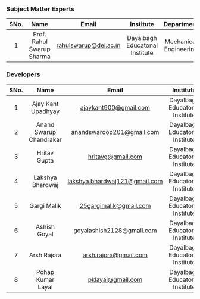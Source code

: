 ### Subject Matter Experts
| SNo. | Name | Email | Institute | Department |
| :---: | :---: | :---: | :---: | :---: |
| 1 | Prof. Rahul Swarup Sharma | rahulswarup@dei.ac.in | Dayalbagh Educatonal Institute | Mechanical Engineering |

### Developers
| SNo. | Name | Email | Institute | ID |
| :---: | :---: | :---: | :---: | :---: |
| 1 | Ajay Kant Upadhyay | ajaykant900@gmail.com | Dayalbagh Educatonal Institute | Mechanical Engineering |
| 2 | Anand Swarup Chandrakar | anandswaroop201@gmail.com | Dayalbagh Educatonal Institute | Mechanical Engineering |
| 3 | Hritav Gupta | hritavg@gmail.com | Dayalbagh Educatonal Institute | Mechanical Engineering |
| 4 | Lakshya Bhardwaj | lakshya.bhardwaj121@gmail.com | Dayalbagh Educatonal Institute | Mechanical Engineering |
| 5 | Gargi Malik | 25gargimalik@gmail.com | Dayalbagh Educatonal Institute | Mechanical Engineering |
| 6 | Ashish Goyal | goyalashish2128@gmail.com | Dayalbagh Educatonal Institute | Mechanical Engineering |
| 7 | Arsh Rajora | arsh.rajora@gmail.com | Dayalbagh Educatonal Institute | Mechanical Engineering |
| 8 | Pohap Kumar Layal | pklayal@gmail.com | Dayalbagh Educatonal Institute | Mechanical Engineering |

